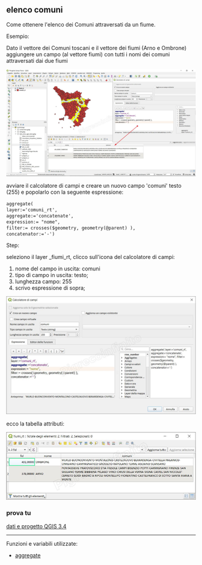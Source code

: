 ## elenco comuni 

Come ottenere l'elenco dei Comuni attraversati da un fiume.

Esempio:

Dato il vettore dei Comuni toscani e il vettore dei fiumi (Arno e Ombrone) aggiungere un campo (al vettore fiumi) con tutti i nomi dei comuni attraversati dai due fiumi

[![](../img/esempi/elenco_comuni/elenco_01.jpg)](../img/esempi/elenco_comuni/elenco_01.jpg)

avviare il calcolatore di campi e creare un nuovo campo 'comuni' testo (255) e popolarlo con la seguente espressione:

```
aggregate(
layer:='comuni_rt', 
aggregate:='concatenate', 
expression:= "nome", 
filter:= crosses($geometry, geometry(@parent) ),
concatenator:='-') 
```
Step:

seleziono il layer _fiumi_rt, clicco sull'icona del calcolatore di campi:

1. nome del campo in uscita: comuni
2. tipo di campo in uscita: testo;
3. lunghezza campo: 255
4. scrivo espressione di sopra;


[![](../img/esempi/elenco_comuni/elenco_02.jpg)](../img/esempi/elenco_comuni/elenco_02.jpg)

ecco la tabella attributi:

[![](../img/esempi/elenco_comuni/elenco_03.jpg)](../img/esempi/elenco_comuni/elenco_03.jpg)

### prova tu

[dati e progetto QGIS 3.4](https://github.com/opendatasicilia/HfcQGIS-md/raw/main/docs/prova_tu/elenco_comuni.zip)

---

Funzioni e variabili utilizzate:

* [aggregate](../gr_funzioni/aggrega/aggrega_unico.md#aggregate)
